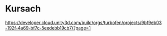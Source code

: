 # Kursach
https://developer.cloud.unity3d.com/build/orgs/turbofen/projects/9bf9eb03-192f-4a69-bf7c-5eedebb19cb7/?page=1
